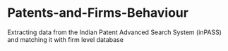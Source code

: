 # Patents-and-Firms-Behaviour
Extracting data from the Indian Patent Advanced Search System (inPASS) and matching it with firm level database
